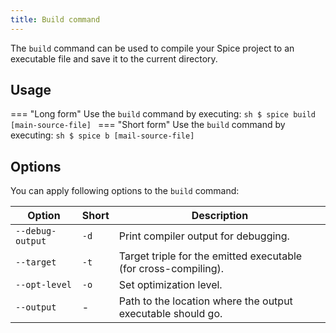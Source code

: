 ```yaml
---
title: Build command
---
```


The `build` command can be used to compile your Spice project to an executable file and save it to the current directory.

## Usage
=== "Long form"
    Use the `build` command by executing:
    ```sh
    $ spice build [main-source-file]
    ```
=== "Short form"
    Use the `build` command by executing:
    ```sh
    $ spice b [mail-source-file]
    ```

## Options
You can apply following options to the `build` command:

| Option           | Short | Description                                                     |
| ---------------- | ----- | --------------------------------------------------------------- |
| `--debug-output` | `-d`  | Print compiler output for debugging.                            |
| `--target`       | `-t`  | Target triple for the emitted executable (for cross-compiling). |
| `--opt-level`    | `-o`  | Set optimization level.                                         |
| `--output`       | -     | Path to the location where the output executable should go.     |